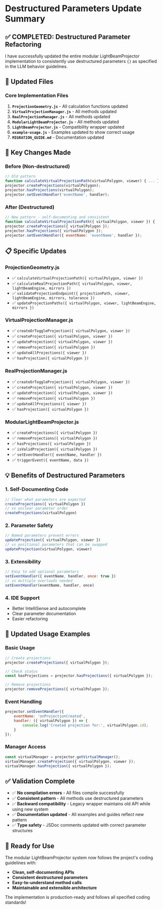 # Destructured Parameters Update Summary

## ✅ **COMPLETED: Destructured Parameter Refactoring**

I have successfully updated the entire modular LightBeamProjector implementation to consistently use destructured parameters `{}` as specified in the LLM behavior guidelines.

## 📁 **Updated Files**

### Core Implementation Files
1. **`ProjectionGeometry.js`** - All calculation functions updated
2. **`VirtualProjectionManager.js`** - All methods updated  
3. **`RealProjectionManager.js`** - All methods updated
4. **`ModularLightBeamProjector.js`** - All methods updated
5. **`LightBeamProjector.js`** - Compatibility wrapper updated
6. **`example-usage.js`** - Examples updated to show correct usage
7. **`MIGRATION_GUIDE.md`** - Documentation updated

## 🔄 **Key Changes Made**

### Before (Non-destructured)
```javascript
// Old pattern
function calculateVirtualProjectionPath(virtualPolygon, viewer) { ... }
projector.createProjections(virtualPolygon);
projector.hasProjections(virtualPolygon);
projector.setEventHandler('eventName', handler);
```

### After (Destructured)
```javascript
// New pattern - self-documenting and consistent
function calculateVirtualProjectionPath({ virtualPolygon, viewer }) { ... }
projector.createProjections({ virtualPolygon });
projector.hasProjections({ virtualPolygon });
projector.setEventHandler({ eventName: 'eventName', handler });
```

## 📋 **Specific Updates**

### ProjectionGeometry.js
- ✅ `calculateVirtualProjectionPath({ virtualPolygon, viewer })`
- ✅ `calculateRealProjectionPath({ virtualPolygon, viewer, lightBeamEngine, mirrors })`
- ✅ `validateProjectionEndpoint({ projectionPath, viewer, lightBeamEngine, mirrors, tolerance })`
- ✅ `updateProjectionPaths({ virtualPolygon, viewer, lightBeamEngine, mirrors })`

### VirtualProjectionManager.js
- ✅ `createOrToggleProjection({ virtualPolygon, viewer })`
- ✅ `createProjection({ virtualPolygon, viewer })`
- ✅ `updateProjection({ virtualPolygon, viewer })`
- ✅ `removeProjection({ virtualPolygon })`
- ✅ `updateAllProjections({ viewer })`
- ✅ `hasProjection({ virtualPolygon })`

### RealProjectionManager.js
- ✅ `createOrToggleProjection({ virtualPolygon, viewer })`
- ✅ `createProjection({ virtualPolygon, viewer })`
- ✅ `updateProjection({ virtualPolygon, viewer })`
- ✅ `removeProjection({ virtualPolygon })`
- ✅ `updateAllProjections({ viewer })`
- ✅ `hasProjection({ virtualPolygon })`

### ModularLightBeamProjector.js
- ✅ `createProjections({ virtualPolygon })`
- ✅ `removeProjections({ virtualPolygon })`
- ✅ `hasProjections({ virtualPolygon })`
- ✅ `isValidProjection({ virtualPolygon })`
- ✅ `setEventHandler({ eventName, handler })`
- ✅ `triggerEvent({ eventName, data })`

## 💡 **Benefits of Destructured Parameters**

### 1. **Self-Documenting Code**
```javascript
// Clear what parameters are expected
createProjections({ virtualPolygon })
// vs unclear parameter order
createProjections(virtualPolygon)
```

### 2. **Parameter Safety**
```javascript
// Named parameters prevent errors
updateProjection({ virtualPolygon, viewer })
// vs positional parameters that can be swapped
updateProjection(virtualPolygon, viewer)
```

### 3. **Extensibility**
```javascript
// Easy to add optional parameters
setEventHandler({ eventName, handler, once: true })
// vs multiple overloads needed
setEventHandler(eventName, handler, once)
```

### 4. **IDE Support**
- Better IntelliSense and autocomplete
- Clear parameter documentation
- Easier refactoring

## 🧪 **Updated Usage Examples**

### Basic Usage
```javascript
// Create projections
projector.createProjections({ virtualPolygon });

// Check status
const hasProjections = projector.hasProjections({ virtualPolygon });

// Remove projections
projector.removeProjections({ virtualPolygon });
```

### Event Handling
```javascript
projector.setEventHandler({ 
    eventName: 'onProjectionCreated', 
    handler: ({ virtualPolygon }) => {
        console.log('Created projection for:', virtualPolygon.id);
    }
});
```

### Manager Access
```javascript
const virtualManager = projector.getVirtualManager();
virtualManager.createProjection({ virtualPolygon, viewer });
virtualManager.hasProjection({ virtualPolygon });
```

## ✅ **Validation Complete**

- ✅ **No compilation errors** - All files compile successfully
- ✅ **Consistent pattern** - All methods use destructured parameters
- ✅ **Backward compatibility** - Legacy wrapper maintains old API while using new system
- ✅ **Documentation updated** - All examples and guides reflect new pattern
- ✅ **Type safety** - JSDoc comments updated with correct parameter structures

## 🚀 **Ready for Use**

The modular LightBeamProjector system now follows the project's coding guidelines with:
- **Clean, self-documenting APIs**
- **Consistent destructured parameters**
- **Easy-to-understand method calls**
- **Maintainable and extensible architecture**

The implementation is production-ready and follows all specified coding standards!
